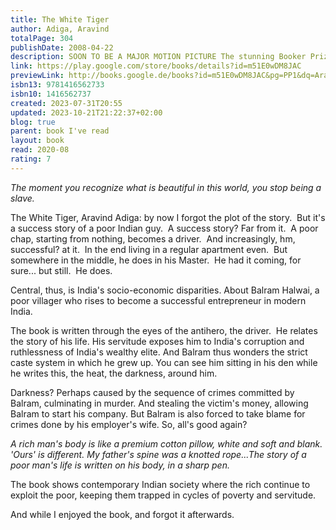 ```yaml
---  
title: The White Tiger  
author: Adiga, Aravind  
totalPage: 304  
publishDate: 2008-04-22  
description: SOON TO BE A MAJOR MOTION PICTURE The stunning Booker Prize–winning novel from the author of Amnesty and Selection Day that critics have likened to Richard Wright’s Native Son, The White Tiger follows a darkly comic Bangalore driver through the poverty and corruption of modern India’s caste society. “This is the authentic voice of the Third World, like you've never heard it before” (John Burdett, Bangkok 8). The white tiger of this novel is Balram Halwai, a poor Indian villager whose great ambition leads him to the zenith of Indian business culture, the world of the Bangalore entrepreneur. On the occasion of the president of China’s impending trip to Bangalore, Balram writes a letter to him describing his transformation and his experience as driver and servant to a wealthy Indian family, which he thinks exemplifies the contradictions and complications of Indian society. Recalling The Death of Vishnu and Bangkok 8 in ambition, scope, The White Tiger is narrative genius with a mischief and personality all its own. Amoral, irreverent, deeply endearing, and utterly contemporary, this novel is an international publishing sensation—and a startling, provocative debut.  
link: https://play.google.com/store/books/details?id=m51E0wDM8JAC  
previewLink: http://books.google.de/books?id=m51E0wDM8JAC&pg=PP1&dq=Aravind+Adiga,+The+White+Tiger&hl=&as_pt=BOOKS&cd=10&source=gbs_api  
isbn13: 9781416562733  
isbn10: 1416562737  
created: 2023-07-31T20:55  
updated: 2023-10-21T21:22:37+02:00  
blog: true  
parent: book I've read  
layout: book  
read: 2020-08  
rating: 7  
---  
```

  
*The moment you recognize what is beautiful in this world, you stop being a slave.*  
  
The White Tiger, Aravind Adiga: by now I forgot the plot of the story.  But it's a success story of a poor Indian guy.  A success story? Far from it.  A poor chap, starting from nothing, becomes a driver.  And increasingly, hm, successful? at it.  In the end living in a regular apartment even.  But somewhere in the middle, he does in his Master.  He had it coming, for sure... but still.  He does.    
  
Central, thus, is India's socio-economic disparities.  About Balram Halwai, a poor villager who rises to become a successful entrepreneur in modern India.  
  
The book is written through the eyes of the antihero, the driver.  He relates the story of his life. His servitude exposes him to India's corruption and ruthlessness of India's wealthy elite. And Balram thus wonders the strict caste system in which he grew up.  You can see him sitting in his den while he writes this, the heat, the darkness, around him.   
  
Darkness?  Perhaps caused by the sequence of crimes committed by Balram, culminating in murder. And stealing the victim's money, allowing Balram to start his company. But Balram is also forced to take blame for crimes done by his employer's wife.  So, all's good again?  
  
*A rich man's body is like a premium cotton pillow, white and soft and blank. 'Ours' is different. My father's spine was a knotted rope...The story of a poor man's life is written on his body, in a sharp pen.*  
  
The book shows contemporary Indian society where the rich continue to exploit the poor, keeping them trapped in cycles of poverty and servitude.   
  
And while I enjoyed the book, and forgot it afterwards.  
